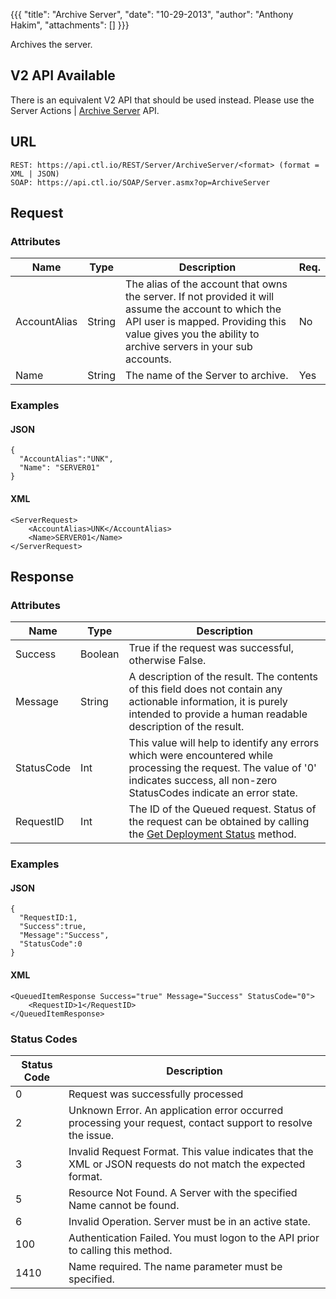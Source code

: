 {{{
  "title": "Archive Server",
  "date": "10-29-2013",
  "author": "Anthony Hakim",
  "attachments": []
}}}

Archives the server.

<div class="alert alert-warning">
<h2>V2 API Available</h2>
There is an equivalent V2 API that should be used instead. Please use the Server Actions | <a href="../v2/#server-actions-archive-server">Archive Server</a> API.
</div>

## URL

    REST: https://api.ctl.io/REST/Server/ArchiveServer/<format> (format = XML | JSON)
    SOAP: https://api.ctl.io/SOAP/Server.asmx?op=ArchiveServer

## Request

### Attributes

| Name | Type | Description | Req. |
| --- | --- | --- | --- |
| AccountAlias | String | The alias of the account that owns the server. If not provided it will assume the account to which the API user is mapped. Providing this value gives you the ability to archive servers in your sub accounts. | No |
| Name | String | The name of the Server to archive. | Yes |

### Examples

#### JSON

    {
      "AccountAlias":"UNK",
      "Name": "SERVER01"
    }

#### XML

    <ServerRequest>
        <AccountAlias>UNK</AccountAlias>
        <Name>SERVER01</Name>
    </ServerRequest>

## Response

### Attributes

| Name | Type | Description |
| --- | --- | --- |
| Success | Boolean | True if the request was successful, otherwise False. |
| Message | String | A description of the result. The contents of this field does not contain any actionable information, it is purely intended to provide a human readable description of the result. |
| StatusCode | Int | This value will help to identify any errors which were encountered while processing the request. The value of '0' indicates success, all non-zero StatusCodes indicate an error state. |
| RequestID | Int | The ID of the Queued request. Status of the request can be obtained by calling the [Get Deployment Status](../Blueprint/get-deployment-status.md) method. |

### Examples

#### JSON

    {
      "RequestID:1,
      "Success":true,
      "Message":"Success",
      "StatusCode":0
    }

#### XML

    <QueuedItemResponse Success="true" Message="Success" StatusCode="0">
        <RequestID>1</RequestID>
    </QueuedItemResponse>


### Status Codes

| Status Code | Description |
| --- | --- |
| 0 | Request was successfully processed |
| 2 | Unknown Error.  An application error occurred processing your request, contact support to resolve the issue. |
| 3 | Invalid Request Format. This value indicates that the XML or JSON requests do not match the expected format. |
| 5 | Resource Not Found.  A Server with the specified Name cannot be found. |
| 6 | Invalid Operation.  Server must be in an active state. |
| 100 | Authentication Failed.  You must logon to the API prior to calling this method. |
| 1410 | Name required.  The name parameter must be specified. |
